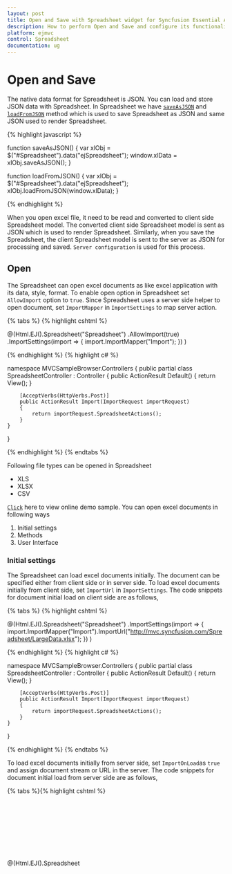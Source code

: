 ```yaml
---
layout: post
title: Open and Save with Spreadsheet widget for Syncfusion Essential ASP.NET MVC
description: How to perform Open and Save and configure its functionalities like server mapper, import URL etc.
platform: ejmvc
control: Spreadsheet
documentation: ug
--- 
```


# Open and Save
The native data format for Spreadsheet is JSON. You can load and store JSON data with Spreadsheet. In Spreadsheet we have [`saveAsJSON`](http://help.syncfusion.com/api/js/ejspreadsheet#methods:saveasjson "saveAsJSON") and [`loadFromJSON`](https://help.syncfusion.com/api/js/ejspreadsheet#methods:loadfromjson "loadFromJSON") method which is used to save Spreadsheet as JSON and same JSON used to render Spreadsheet.

{% highlight javascript %}

function saveAsJSON() {
    var xlObj = $("#Spreadsheet").data("ejSpreadsheet");
    window.xlData = xlObj.saveAsJSON();
}

function loadFromJSON() {
    var xlObj = $("#Spreadsheet").data("ejSpreadsheet");
    xlObj.loadFromJSON(window.xlData);
}   
    
{% endhighlight %}

When you open excel file, it need to be read and converted to client side Spreadsheet model. The converted client side Spreadsheet model is sent as JSON which is used to render Spreadsheet. Similarly, when you save the Spreadsheet, the client Spreadsheet model is sent to the server as JSON for processing and saved. `Server configuration` is used for this process. 

## Open 
The Spreadsheet can open excel documents as like excel application with its data, style, format. To enable open option in Spreadsheet set `AllowImport` option to `true`. Since Spreadsheet uses a server side helper to open document, set `ImportMapper` in `ImportSettings` to map server action.

{% tabs %}
{% highlight cshtml %}

@(Html.EJ().Spreadsheet<object>("Spreadsheet")
    .AllowImport(true)
    .ImportSettings(import =>
    {
        import.ImportMapper("Import");
    })
)
    
{% endhighlight %}
{% highlight c# %}

namespace MVCSampleBrowser.Controllers
{
    public partial class SpreadsheetController : Controller
    {
        public ActionResult Default()
        {
            return View();
        }

        [AcceptVerbs(HttpVerbs.Post)]
        public ActionResult Import(ImportRequest importRequest)
        {
            return importRequest.SpreadsheetActions();
        }
    }
}
    
{% endhighlight %}
{% endtabs %}

Following file types can be opened in Spreadsheet

* XLS
* XLSX
* CSV

[`Click`](http://mvc.syncfusion.com/demos/web/spreadsheet/importexport "Click") here to view online demo sample. You can open excel documents in following ways

1. Initial settings
2. Methods
3. User Interface

### Initial settings
The Spreadsheet can load excel documents initially. The document can be specified either from client side or in server side. To load excel documents initially from client side, set `ImportUrl` in `ImportSettings`. The code snippets for document initial load on client side are as follows,

{% tabs %}
{% highlight cshtml %}

@(Html.EJ().Spreadsheet<object>("Spreadsheet")
    .ImportSettings(import =>
    {
        import.ImportMapper("Import").ImportUrl("http://mvc.syncfusion.com/Spreadsheet/LargeData.xlsx");
    })
)
    
{% endhighlight %}
{% highlight c# %}

namespace MVCSampleBrowser.Controllers
{
    public partial class SpreadsheetController : Controller
    {
        public ActionResult Default()
        {
            return View();
        }

        [AcceptVerbs(HttpVerbs.Post)]
        public ActionResult Import(ImportRequest importRequest)
        {
            return importRequest.SpreadsheetActions();
        }
    }
}
    
{% endhighlight %}
{% endtabs %}

To load excel documents initially from server side, set `ImportOnLoad`as `true` and assign document stream or URL in the server. The code snippets for document initial load from server side are as follows,

{% tabs %}{% highlight cshtml %}

@(Html.EJ().Spreadsheet<object>("Spreadsheet")
    .ImportSettings(import =>
    {
        import.ImportOnLoad(true).ImportMapper("Import");
    })
)

{% endhighlight %}
{% highlight c# %}

namespace MVCSampleBrowser.Controllers
{
    public partial class SpreadsheetController : Controller
    {
        public ActionResult Default()
        {
            return View();
        }

        [AcceptVerbs(HttpVerbs.Post)]
        public ActionResult Import(ImportRequest importRequest)
        {
            importRequest.Url = "http://mvc.syncfusion.com/Spreadsheet/LargeData.xlsx";
            return importRequest.SpreadsheetActions();
        }
    }
}
    
{% endhighlight %}
{% endtabs %}

![](Open-and-Save_images/Open-and-Save_img1.png)

### Methods
To open an excel document, [`import`](http://help.syncfusion.com/api/js/ejspreadsheet#methods:import "import") method should be called with import options as a parameter. The Spreadsheet can open excel document as a stream or file URL.
 
#### Stream
Spreadsheet can open excel document as a stream and the document stream was either from the client side or it can be specified in server side. The code snippets to open excel document as a stream from client side are as follows,

{% highlight javascript %}

function fileOpen(args) {
    var xlObj = $("#Spreadsheet").data("ejSpreadsheet"),
    stream = args.files[0]; // file stream from ejUploadbox
    xlObj["import"]({ file: stream });
}
    
{% endhighlight %}

The Code snippets to specify excel document as stream in server side are as follows,

{% highlight c# %}

namespace MVCSampleBrowser.Controllers
{
    public partial class SpreadsheetController : Controller
    {
        public ActionResult Default()
        {
            var DataSource = new OrderItemsDataContext().GetAllItemDetails.ToList();
            ViewBag.Datasource = DataSource;
            return View();
        }
 
        [AcceptVerbs(HttpVerbs.Post)]
        public ActionResult Import(ImportRequest importRequest)
        {
            importRequest.FileStream = getFileStream(); // assign file stream
            return importRequest.SpreadsheetActions();
        }
 
    }
}

{% endhighlight %}

#### File URL
Spreadsheet can open excel document from specified URL. The URL can be specified either from client side or in server side. The code snippets to open excel document as URL from client side are as follows,

{% highlight javascript %}

function fileOpen() {
    var xlObj = $("#Spreadsheet").data("ejSpreadsheet");
    xlObj["import"]({Url: "http://mvc.syncfusion.com/Spreadsheet/LargeData.xlsx"});
}
    
{% endhighlight %}

The Code snippets to specify excel document as URL in server side are as follows,

{% highlight c# %}

namespace MVCSampleBrowser.Controllers
{
    public partial class SpreadsheetController : Controller
    {
        public ActionResult Default()
        {
            return View();
        }

        [AcceptVerbs(HttpVerbs.Post)]
        public ActionResult Import(ImportRequest importRequest)
        {
            importRequest.Url = "http://mvc.syncfusion.com/Spreadsheet/LargeData.xlsx";
            return importRequest.SpreadsheetActions();
        }

    }
}
    
{% endhighlight %}

### User Interface
You can dynamically open excel document by clicking the file menu in ribbon and choose Open to upload excel file. 

## Save
The Spreadsheet can save its data, style, format into an excel file. To enable save option in Spreadsheet set `AllowExporting` option in `ExportSettings` as `true`. Since Spreadsheet uses server side helper to save documents set `ExcelUrl` in `ExportSettings` option.

{% tabs %}
{% highlight cshtml %}

@(Html.EJ().Spreadsheet<ItemDetail>("Spreadsheet")
    .ExportSettings(export =>
    {
        export.AllowExporting(true).ExcelUrl("ExportToExcel").CsvUrl("ExportToCSV").PdfUrl("ExportToPDF");
    })
)
    
{% endhighlight %}
{% highlight c# %}

namespace MVCSampleBrowser.Controllers
{
    public partial class SpreadsheetController : Controller
    {
        public ActionResult Default()
        {
            List<ItemDetail> lItems = new List<ItemDetail>();
            lItems.Add(new ItemDetail() { ItemName = "Casual Shoes", Date = new DateTime(2014, 02, 14), Time = new DateTime(2014, 02, 14, 11, 34, 32), Quantity = 10, Price = 20, Amount = 200, Discount = 1, Profit = 10 });
            lItems.Add(new ItemDetail() { ItemName = "Sports Shoes", Date = new DateTime(2014, 06, 11), Time = new DateTime(2014, 06, 11, 05, 56, 32), Quantity = 20, Price = 30, Amount = 600, Discount = 5, Profit = 50 });
            lItems.Add(new ItemDetail() { ItemName = "Formal Shoes", Date = new DateTime(2014, 07, 27), Time = new DateTime(2014, 07, 27, 03, 32, 44), Quantity = 20, Price = 15, Amount = 300, Discount = 7, Profit = 27 });
            lItems.Add(new ItemDetail() { ItemName = "Sandals & Floaters", Date = new DateTime(2014, 11, 21), Time = new DateTime(2014, 11, 21, 06, 23, 54), Quantity = 15, Price = 20, Amount = 300, Discount = 11, Profit = 67 });
            lItems.Add(new ItemDetail() { ItemName = "Flip- Flops & Slippers", Date = new DateTime(2014, 06, 23), Time = new DateTime(2014, 06, 23, 12, 43, 59), Quantity = 30, Price = 10, Amount = 300, Discount = 10, Profit = 70 });
            ViewBag.Datasource = lItems;
            return View();
        }
        
        [AcceptVerbs(HttpVerbs.Post)]
        public void ExportToExcel(string sheetModel, string sheetData, string password)
        {
            if (String.IsNullOrEmpty(password))
                Spreadsheet.Save(sheetModel, sheetData, "sample", ExportFormat.XLSX, ExcelVersion.Excel2013);
            else
                Spreadsheet.Save(sheetModel, sheetData, "sample", ExportFormat.XLSX, ExcelVersion.Excel2013, password);
        }

        [AcceptVerbs(HttpVerbs.Post)]
        public void ExportToCsv(string sheetModel, string sheetData)
        {
            Spreadsheet.Save(sheetModel, sheetData, "sample", ExportFormat.CSV);
        }

        [AcceptVerbs(HttpVerbs.Post)]
        public void ExportToPdf(string sheetModel, string sheetData)
        {
            Spreadsheet.Save(sheetModel, sheetData, "sample", ExportFormat.PDF);
        }

    }
}
    
{% endhighlight %}
{% endtabs %}


N> To export as Stream skip file name parameter in Save method. For more details refer below code snippets,
N> Stream stream = Spreadsheet.Save(sheetModel, sheetData, ExportFormat.XLSX, ExcelVersion.Excel2013);

You can save Spreadsheet contents with following file types,

* XLS
* XLSX
* CSV
* PDF

[`Click`](http://mvc.syncfusion.com/demos/web/spreadsheet/importexport "Click") here to view online demo sample. You can save excel documents in following ways

1. Methods
2. User Interface

### Methods
To save Spreadsheet document as excel file, [`export`](http://help.syncfusion.com/api/js/ejspreadsheet#methods:xlexport-export "export") method should be called with file type as parameter. The code snippets to save Spreadsheet document are as follows,

{% highlight javascript %}

function saveAsFile() {
    var xlObj = $("#spreadsheet").data("ejSpreadsheet");
    xlObj.XLExport["export"](ej.Spreadsheet.exportType.Excel);
}
    
{% endhighlight %}

### User Interface
You can dynamically save Spreadsheet by clicking file menu in ribbon and choose `SaveAs` option.

## Server dependencies
Import and Export Helper functions are available in the assembly `Syncfusion.EJ.Export`, which is available in Essential Studio and Essential JavaScript builds. The full list of assemblies needed for Spreadsheet import and export are as follows.

1. Syncfusion.EJ
2. Syncfusion.EJ.Export
3. Syncfusion.Linq.Base
4. Syncfusion.Compression.Base
5. Syncfusion.DocIO.Base
6. Syncfusion.XlsIO.Base
7. Syncfusion.PDF.Base
    
N> 1.  The above mentioned assemblies will be available in below location after Essential Studio build installation.
N> 2.  C:\Program Files (x86)\Syncfusion\Essential Studio\x.x.x.x\precompiledassemblies\x.x.x.x\y.y.
N> 3.  x.x.x.x defines build version of Essential Studio and y.y defines .NET Framework version.
